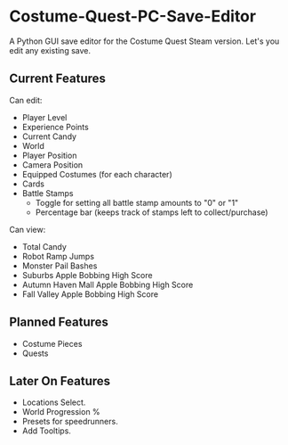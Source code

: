 # Costume-Quest-PC-Save-Editor
A Python GUI save editor for the Costume Quest Steam version. Let's you edit any existing save.

## Current Features
Can edit:
- Player Level
- Experience Points
- Current Candy
- World
- Player Position
- Camera Position
- Equipped Costumes (for each character)
- Cards
- Battle Stamps
  - Toggle for setting all battle stamp amounts to "0" or "1"
  - Percentage bar (keeps track of stamps left to collect/purchase)

Can view:
  - Total Candy
  - Robot Ramp Jumps
  - Monster Pail Bashes
  - Suburbs Apple Bobbing High Score
  - Autumn Haven Mall Apple Bobbing High Score
  - Fall Valley Apple Bobbing High Score

## Planned Features
- Costume Pieces
- Quests

## Later On Features
- Locations Select.
- World Progression %
- Presets for speedrunners.
- Add Tooltips.

